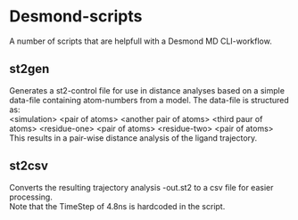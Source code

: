 Desmond-scripts
===============

A number of scripts that are helpfull with a Desmond MD CLI-workflow.

## st2gen
Generates a st2-control file for use in distance analyses based on a simple data-file containing atom-numbers from a model. The data-file is structured as:<br/>
    \<simulation\> \<pair of atoms\> \<another pair of atoms\> \<third paur of atoms\>
    \<residue-one\> \<pair of atoms\>
    \<residue-two\> \<pair of atoms\>
This results in a pair-wise distance analysis of the ligand trajectory.<br/>

## st2csv
Converts the resulting trajectory analysis -out.st2 to a csv file for easier processing.<br/>
Note that the TimeStep of 4.8ns is hardcoded in the script.
